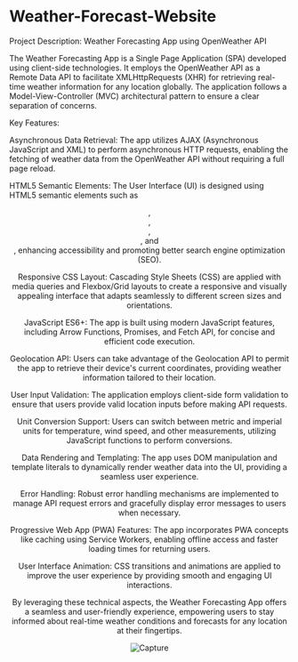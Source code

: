# Weather-Forecast-Website
Project Description: Weather Forecasting App using OpenWeather API

The Weather Forecasting App is a Single Page Application (SPA) developed using client-side technologies. It employs the OpenWeather API as a Remote Data API to facilitate XMLHttpRequests (XHR) for retrieving real-time weather information for any location globally. The application follows a Model-View-Controller (MVC) architectural pattern to ensure a clear separation of concerns.

Key Features:

Asynchronous Data Retrieval: The app utilizes AJAX (Asynchronous JavaScript and XML) to perform asynchronous HTTP requests, enabling the fetching of weather data from the OpenWeather API without requiring a full page reload.

HTML5 Semantic Elements: The User Interface (UI) is designed using HTML5 semantic elements such as <header>, <nav>, <main>, <section>, and <footer>, enhancing accessibility and promoting better search engine optimization (SEO).

Responsive CSS Layout: Cascading Style Sheets (CSS) are applied with media queries and Flexbox/Grid layouts to create a responsive and visually appealing interface that adapts seamlessly to different screen sizes and orientations.

JavaScript ES6+: The app is built using modern JavaScript features, including Arrow Functions, Promises, and Fetch API, for concise and efficient code execution.

Geolocation API: Users can take advantage of the Geolocation API to permit the app to retrieve their device's current coordinates, providing weather information tailored to their location.

User Input Validation: The application employs client-side form validation to ensure that users provide valid location inputs before making API requests.

Unit Conversion Support: Users can switch between metric and imperial units for temperature, wind speed, and other measurements, utilizing JavaScript functions to perform conversions.

Data Rendering and Templating: The app uses DOM manipulation and template literals to dynamically render weather data into the UI, providing a seamless user experience.

Error Handling: Robust error handling mechanisms are implemented to manage API request errors and gracefully display error messages to users when necessary.

Progressive Web App (PWA) Features: The app incorporates PWA concepts like caching using Service Workers, enabling offline access and faster loading times for returning users.

User Interface Animation: CSS transitions and animations are applied to improve the user experience by providing smooth and engaging UI interactions.

By leveraging these technical aspects, the Weather Forecasting App offers a seamless and user-friendly experience, empowering users to stay informed about real-time weather conditions and forecasts for any location at their fingertips.


![Capture](https://github.com/Mayank-Raj3/Weather-Forecast-Website/assets/75212485/6a63f364-427d-4539-a598-59b7e7837ddd)





